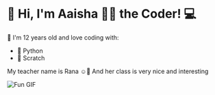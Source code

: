# 👋 Hi, I'm Aaisha 💙✨ the Coder! 💻

🌟 I'm 12 years old and love coding with:
- 🐍 Python
- 🧱 Scratch

My teacher name is Rana ☺️💝
And her class is very nice and interesting 


![Fun GIF](https://media0.giphy.com/media/v1.Y2lkPTc5MGI3NjExeGowYXFlOW1kNW0zNWNxdzFicnlsOHhnM3pzYm9kZTVxa3NnZjJ5MCZlcD12MV9pbnRlcm5hbF9naWZfYnlfaWQmY3Q9Zw/MPxg9U887PS0B8XT4J/giphy.gif)



